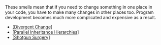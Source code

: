 These smells mean that if you need to change something in one place in your code, you have to make many changes in other places too. Program development becomes much more complicated and expensive as a result.

-   [[Divergent Change]](https://refactoring.guru/smells/divergent-change)
-   [[Parallel Inheritance Hierarchies]](https://refactoring.guru/smells/parallel-inheritance-hierarchies)
-   [[Shotgun Surgery]](https://refactoring.guru/smells/shotgun-surgery)
